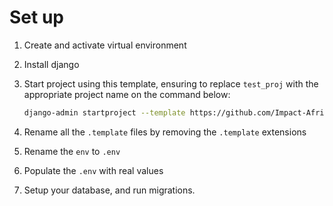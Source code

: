 # Set up

1. Create and activate virtual environment
2. Install django
3. Start project using this template, ensuring to replace `test_proj` with the appropriate project name on the command below:

    ```bash
    django-admin startproject --template https://github.com/Impact-Africa-Network/django_template/archive/main.zip test_proj .
    ```
4. Rename all the `.template` files by removing the `.template` extensions

5. Rename the `env` to `.env`

6. Populate the `.env` with real values

7. Setup your database, and run migrations.
